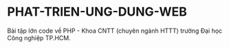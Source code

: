 # PHAT-TRIEN-UNG-DUNG-WEB
Bài tập lớn code về PHP - Khoa CNTT (chuyên ngành HTTT) trường Đại học Công nghiệp TP.HCM.
